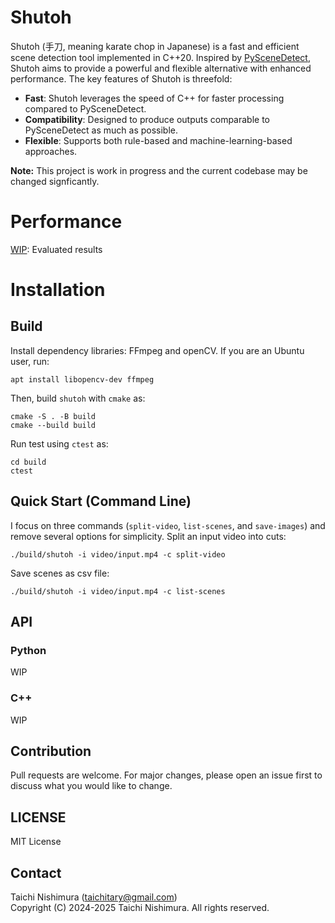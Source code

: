 # Shutoh
Shutoh (手刀, meaning karate chop in Japanese) is a fast and efficient scene detection tool implemented in C++20.
Inspired by [PySceneDetect](https://github.com/Breakthrough/PySceneDetect), Shutoh aims to provide a powerful and flexible alternative with enhanced performance. The key features of Shutoh is threefold:
- **Fast**: Shutoh leverages the speed of C++ for faster processing compared to PySceneDetect.
- **Compatibility**: Designed to produce outputs comparable to PySceneDetect as much as possible.
- **Flexible**: Supports both rule-based and machine-learning-based approaches.

**Note:** This project is work in progress and the current codebase may be changed signficantly.

# Performance
[WIP]: Evaluated results

# Installation
[WIP]: Installation

## Build
Install dependency libraries: FFmpeg and openCV. If you are an Ubuntu user, run:
```
apt install libopencv-dev ffmpeg
```
Then, build `shutoh` with `cmake` as:
```
cmake -S . -B build
cmake --build build
```
Run test using `ctest` as:
```
cd build
ctest
```

## Quick Start (Command Line)
I focus on three commands (`split-video`, `list-scenes`, and `save-images`) and remove several options for simplicity.
Split an input video into cuts:
```
./build/shutoh -i video/input.mp4 -c split-video
```
Save scenes as csv file:
```
./build/shutoh -i video/input.mp4 -c list-scenes
```

## API
### Python
WIP

### C++
WIP

## Contribution
Pull requests are welcome. For major changes, please open an issue first to discuss what you would like to change.

## LICENSE
MIT License

## Contact
Taichi Nishimura ([taichitary@gmail.com](taichitary@gmail.com))  
Copyright (C) 2024-2025 Taichi Nishimura.
All rights reserved.